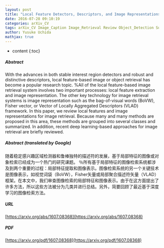 ```yaml
---
layout: post
title: "Local Feature Detectors, Descriptors, and Image Representations: A Survey"
date: 2016-07-28 09:10:19
categories: arXiv_CV
tags: arXiv_CV Image_Caption Image_Retrieval Review Object_Detection Survey Deep_Learning Detection
author: Yusuke Uchida
mathjax: true
---
```


* content
{:toc}

##### Abstract
With the advances in both stable interest region detectors and robust and distinctive descriptors, local feature-based image or object retrieval has become a popular research topic. %All of the local feature-based image retrieval system involves two important processes: local feature extraction and image representation. The other key technology for image retrieval systems is image representation such as the bag-of-visual words (BoVW), Fisher vector, or Vector of Locally Aggregated Descriptors (VLAD) framework. In this paper, we review local features and image representations for image retrieval. Because many and many methods are proposed in this area, these methods are grouped into several classes and summarized. In addition, recent deep learning-based approaches for image retrieval are briefly reviewed.

##### Abstract (translated by Google)
随着稳定感兴趣区域检测器和鲁棒独特的描述符的发展，基于局部特征的图像或对象检索已经成为一个热门的研究课题。 ％所有基于局部特征的图像检索系统都涉及到两个重要的过程：局部特征提取和图像表示。图像检索系统的另一个关键技术是图像表示，如视觉词袋（BoVW），Fisher矢量或局部聚合描述符矢量（VLAD）框架。在本文中，我们审查图像检索的局部特征和图像表示。由于在这方面提出了许多方法，所以这些方法被分为几类并进行总结。另外，简要回顾了最近基于深度学习的图像检索方法。

##### URL
[https://arxiv.org/abs/1607.08368](https://arxiv.org/abs/1607.08368)

##### PDF
[https://arxiv.org/pdf/1607.08368](https://arxiv.org/pdf/1607.08368)


